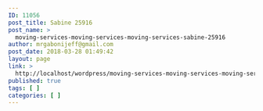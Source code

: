 ```yaml
---
ID: 11056
post_title: Sabine 25916
post_name: >
  moving-services-moving-services-moving-services-sabine-25916
author: mrgabonijeff@gmail.com
post_date: 2018-03-28 01:49:42
layout: page
link: >
  http://localhost/wordpress/moving-services-moving-services-moving-services-sabine-25916/
published: true
tags: [ ]
categories: [ ]
---
```


